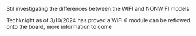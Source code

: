 Stil investigating the differences between the WIFI and NONWIFI models

Techknight as of 3/10/2024 has proved a WiFi 6 module can be reflowed onto the board, 
more information to come

